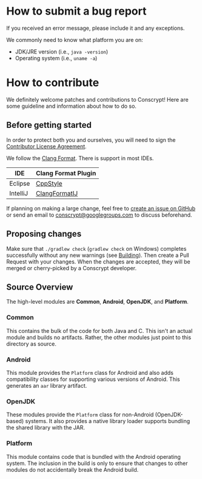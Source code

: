 # How to submit a bug report

If you received an error message, please include it and any exceptions.

We commonly need to know what platform you are on:
 * JDK/JRE version (i.e., ```java -version```)
 * Operating system (i.e., ```uname -a```)

# How to contribute

We definitely welcome patches and contributions to Conscrypt! Here are some
guideline and information about how to do so.

## Before getting started

In order to protect both you and ourselves, you will need to sign the
[Contributor License Agreement](https://cla.developers.google.com/clas).

We follow the [Clang Format](http://clang.llvm.org/docs/ClangFormat.html).
There is support in most IDEs.

| IDE | Clang Format Plugin |
| --- | ------------------- |
| Eclipse | [CppStyle](https://marketplace.eclipse.org/content/cppstyle) |
| IntelliJ | [ClangFormatIJ](https://plugins.jetbrains.com/plugin/8396) |

If planning on making a large change, feel free to [create an issue on
GitHub](https://github.com/conscrypt/issues/new) or send an
email to [conscrypt@googlegroups.com](https://groups.google.com/forum/#!forum/conscrypt) to discuss
beforehand.

## Proposing changes

Make sure that `./gradlew check` (`gradlew check` on Windows) completes
successfully without any new warnings (see [Building](BUILDING.md)). Then create a Pull Request
with your changes. When the changes are accepted, they will be merged or cherry-picked by
a Conscrypt developer.

## Source Overview

The high-level modules are __Common__, __Android__, __OpenJDK__, and __Platform__.

### Common

This contains the bulk of the code for both Java and C. This isn't an actual module and builds no
artifacts. Rather, the other modules just point to this directory as source.

### Android

This module provides the `Platform` class for Android and also adds compatibility classes for
supporting various versions of Android. This generates an `aar` library artifact.

### OpenJDK

These modules provide the `Platform` class for non-Android (OpenJDK-based) systems. It also provides
a native library loader supports bundling the shared library with the JAR.

### Platform
This module contains code that is bundled with the Android operating system. The inclusion in the
build is only to ensure that changes to other modules do not accidentally break the Android build.
